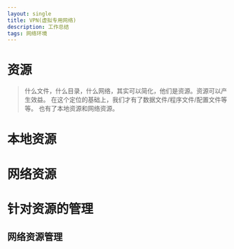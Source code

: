 ```yaml
---
layout: single
title: VPN(虚拟专用网络)
description: 工作总结
tags: 网络环境 
---
```

# 资源
>什么文件，什么目录，什么网络，其实可以简化，他们是资源。资源可以产生效益。
在这个定位的基础上，我们才有了数据文件/程序文件/配置文件等等。
也有了本地资源和网络资源。

# 本地资源

# 网络资源

# 针对资源的管理 

## 网络资源管理